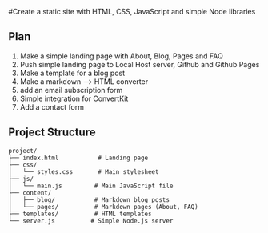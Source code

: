 #Create a static site with HTML, CSS, JavaScript and simple Node libraries

## Plan
1. Make a simple landing page with About, Blog, Pages and FAQ
2. Push simple landing page to Local Host server, Github and Github Pages
3. Make a template for a blog post
4. Make a markdown --> HTML converter
5. add an email subscription form
6. Simple integration for ConvertKit
7. Add a contact form

## Project Structure
```
project/
├── index.html           # Landing page
├── css/
│   └── styles.css       # Main stylesheet
├── js/
│   └── main.js         # Main JavaScript file
├── content/
│   ├── blog/           # Markdown blog posts
│   └── pages/          # Markdown pages (About, FAQ)
├── templates/          # HTML templates
└── server.js          # Simple Node.js server
```